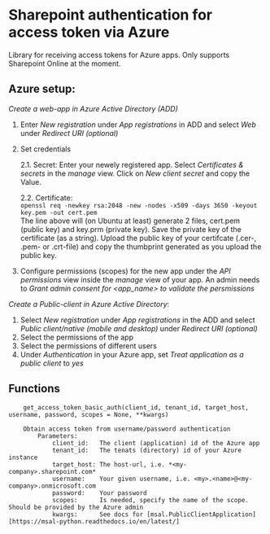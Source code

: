 # Sharepoint authentication for access token via Azure  
Library for receiving access tokens for Azure apps. Only supports Sharepoint Online at the moment.


## Azure setup:

*Create a web-app in Azure Active Directory (ADD)*

1. Enter *New registration* under *App registrations* in ADD and select *Web* under *Redirect URI (optional)*

2. Set credentials

    2.1. Secret:
        Enter your newely registered app. Select *Certificates & secrets* in the *manage* view. Click on *New client secret* and copy the Value.

    2.2. Certificate: \
        ```
            openssl req -newkey rsa:2048 -new -nodes -x509 -days 3650 -keyout key.pem -out cert.pem
        ```
        \
        The line above will (on Ubuntu at least) generate 2 files, cert.pem (public key) and key.prm (private key). 
        Save the private key of the certificate (as a string). Upload the public key of your certifcate (.cer-, .pem- or .crt-file) and copy the thumbprint generated as you upload the public key.

3. Configure permissions (scopes) for the new app under the *API permissions* view inside the *manage* view of your app. An admin needs to *Grant admin consent for <app_name> to validate the persmissions* 

*Create a Public-client in Azure Active Directory*:

1. Select *New registration* under *App registrations* in the ADD and select *Public client/native (mobile and desktop)* under *Redirect URI (optional)*
2. Select the permissions of the app
3. Select the permissions of different users 
4. Under *Authentication* in your Azure app, set *Treat application as a public client* to *yes*

## Functions
```
    get_access_token_basic_auth(client_id, tenant_id, target_host, username, password, scopes = None, **kwargs)
```
        Obtain access token from username/password authentication
            Parameters:
                client_id:   The client (application) id of the Azure app
                tenant_id:   The tenats (directory) id of your Azure instance
                target_host: The host-url, i.e. *<my-company>.sharepoint.com*
                username:    Your given username, i.e. <my>.<name>@<my-company>.onmicrosoft.com
                password:    Your password
                scopes:      Is needed, specify the name of the scope. Should be provided by the Azure admin
                kwargs:      See docs for [msal.PublicClientApplication][https://msal-python.readthedocs.io/en/latest/] 